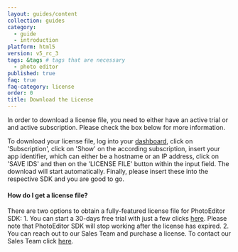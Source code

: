```yaml
---
layout: guides/content
collection: guides
category:
  - guide
  - introduction
platform: html5
version: v5_rc_3
tags: &tags # tags that are necessary
  - photo editor
published: true
faq: true
faq-category: license
order: 0
title: Download the License
---
```


In order to download a license file, you need to either have an active trial or and active subscription. Please check the box below for more information.

To download your license file, log into your [dashboard](https://account.photoeditorsdk.com/dashboard/), click on 'Subscription', click on 'Show' on the according subscription, insert your app identifier, which can either be a hostname or an IP address, click on 'SAVE IDS' and then on the 'LICENSE FILE' button within the input field. The download will start automatically. Finally, please insert these into the respective SDK and you are good to go.

<h4>How do I get a license file?</h4>
There are two options to obtain a fully-featured license file for PhotoEditor SDK:
1. You can start a 30-days free trial with just a few clicks <a href="https://account.photoeditorsdk.com/signup/">here</a>. Please note that PhotoEditor SDK will stop working after the license has expired.
2. You can reach out to our Sales Team and purchase a license. To contact our Sales Team click <a href="https://photoeditorsdk.com/pricing/">here</a>.
